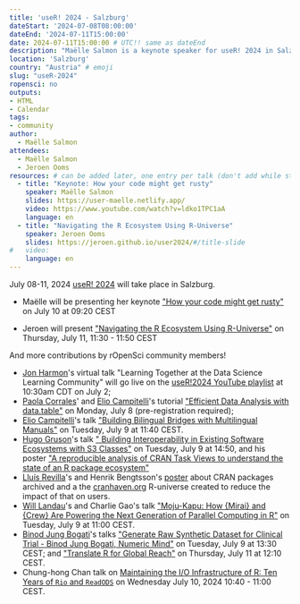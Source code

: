```yaml
---
title: 'useR! 2024 - Salzburg'
dateStart: '2024-07-08T08:00:00'
dateEnd: '2024-07-11T15:00:00'
date: 2024-07-11T15:00:00 # UTC!! same as dateEnd
description: "Maëlle Salmon is a keynote speaker for useR! 2024 in Salzburg"
location: 'Salzburg'
country: "Austria" # emoji
slug: "useR-2024"
ropensci: no
outputs: 
- HTML
- Calendar 
tags: 
- community
author:
  - Maëlle Salmon
attendees:
  - Maëlle Salmon
  - Jeroen Ooms
resources: # can be added later, one entry per talk (don't add while still empty, add once there are resources)
  - title: "Keynote: How your code might get rusty"
    speaker: Maëlle Salmon
    slides: https://user-maelle.netlify.app/
    video: https://www.youtube.com/watch?v=ldko1TPC1aA
    language: en
  - title: "Navigating the R Ecosystem Using R-Universe"
    speaker: Jeroen Ooms
    slides: https://jeroen.github.io/user2024/#/title-slide
#   video: 
    language: en  
---
```


July 08-11, 2024 [useR! 2024](https://events.linuxfoundation.org/user/program/schedule/) will take place in Salzburg. 

* Maëlle will be presenting her keynote ["How your code might get rusty"](https://sched.co/1c9Jy) on July 10 at 09:20 CEST

* Jeroen will present ["Navigating the R Ecosystem Using R-Universe"](https://sched.co/1c90h) on Thursday, July 11, 11:30 - 11:50 CEST

And more contributions by rOpenSci community members!
- [Jon Harmon](/author/jon-harmon/)'s virtual talk "Learning Together at the Data Science Learning Community" will go live on the [useR!2024 YouTube playlist](https://youtube.com/playlist?list=PL77T87Q0eoJhsC203plZ1H4p21AGrM9rl&si=usuV_NlAJ_nR0QA8) at 10:30am CDT on July 2;
- [Paola Corrales](/author/pao-corrales/)' and [Elio Campitelli](/author/elio-campitelli/)'s tutorial ["Efficient Data Analysis with data.table"](https://sched.co/1c8yF) on Monday, July 8 (pre-registration required);
- [Elio Campitelli](/author/elio-campitelli)'s talk ["Building Bilingual Bridges with Multilingual Manuals"](https://sched.co/1c8yj) on Tuesday, July 9 at 11:40 CEST.
- [Hugo Gruson](/author/hugo-gruson)'s talk ["
Building Interoperability in Existing Software Ecosystems with S3 Classes"](https://sched.co/1c8z3) on Tuesday, July 9 at 14:50, and his poster ["A reproducible analysis of CRAN Task Views to understand the state of an R package ecosystem"](https://sched.co/1cDry)
- [Lluís Revilla](/author/lluís-revilla-sancho/)'s and Henrik Bengtsson's [poster](https://sched.co/1cDsG) about CRAN packages archived and a the [cranhaven.org](http://cranhaven.org/) R-universe created to reduce the impact of that on users.
- [Will Landau](/author/will-landau)'s and Charlie Gao's talk ["Moju-Kapu: How {Mirai} and {Crew} Are Powering the Next Generation of Parallel Computing in R"](https://sched.co/1c8ya) on Tuesday, July 9 at 11:00 CEST.
- [Binod Jung Bogati](/blog/2024/02/15/champions-program-champions-2024/#binod-jung-bogati)'s talks ["Generate Raw Synthetic Dataset for Clinical Trial - Binod Jung Bogati, Numeric Mind"](https://sched.co/1c8w7) on Tuesday, July 9 at 13:30 CEST; and ["Translate R for Global Reach"](https://sched.co/1c90Y) on Thursday, July 11 at 12:10 CEST.
- Chung-hong Chan talk on [Maintaining the I/O Infrastructure of R: Ten Years of `Rio` and `ReadODS`](https://userconf2024.sched.com/event/1c8zC) on Wednesday July 10, 2024 10:40 - 11:00 CEST. 

